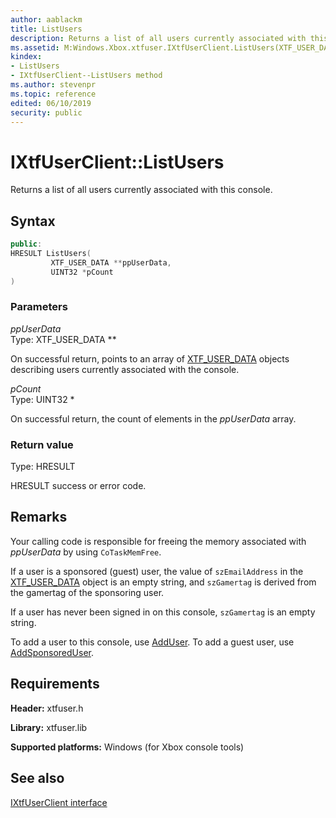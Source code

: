 ```yaml
---
author: aablackm
title: ListUsers
description: Returns a list of all users currently associated with this console.
ms.assetid: M:Windows.Xbox.xtfuser.IXtfUserClient.ListUsers(XTF_USER_DATA,UINT32)
kindex:
- ListUsers
- IXtfUserClient--ListUsers method
ms.author: stevenpr
ms.topic: reference
edited: 06/10/2019
security: public
---
```


# IXtfUserClient::ListUsers  

Returns a list of all users currently associated with this console.  

<a id="syntaxSection"></a>

## Syntax  

```cpp
public:
HRESULT ListUsers(
         XTF_USER_DATA **ppUserData,
         UINT32 *pCount
)  
```

<a id="ID4EG"></a>
<a id="parametersSection"></a>

### Parameters  

*ppUserData*  
Type: XTF_USER_DATA \*\*  

On successful return, points to an array of [XTF_USER_DATA](../../../structures/XTF_USER_DATA-xtfuser-xbox-windows-t.md) objects describing users currently associated with the console.  

*pCount*  
Type: UINT32 \*  

On successful return, the count of elements in the *ppUserData* array.  

<a id="ID4EP"></a>
<a id="retvalSection"></a>

### Return value  

Type: HRESULT  

HRESULT success or error code.  

<a id="remarks"></a>
<a id="remarksSection"></a>

## Remarks  

Your calling code is responsible for freeing the memory associated with *ppUserData* by using `CoTaskMemFree`.  

If a user is a sponsored (guest) user, the value of `szEmailAddress` in the [XTF_USER_DATA](../../../structures/XTF_USER_DATA-xtfuser-xbox-windows-t.md) object is an empty string, and `szGamertag` is derived from the gamertag of the sponsoring user.  

If a user has never been signed in on this console, `szGamertag` is an empty string.  

To add a user to this console, use [AddUser](adduser-ixtfuserclient-xtfuser-xbox-windows-m.md). To add a guest user, use [AddSponsoredUser](addsponsoreduser-ixtfuserclient-xtfuser-xbox-windows-m.md).  

<a id="requirementsSection"></a>

## Requirements  

**Header:** xtfuser.h  

**Library:** xtfuser.lib  

**Supported platforms:** Windows (for Xbox console tools)  

<a id="seealsoSection"></a>

## See also  

[IXtfUserClient interface](../ixtfuserclient-xtfuser-xbox-windows-t.md)  
  